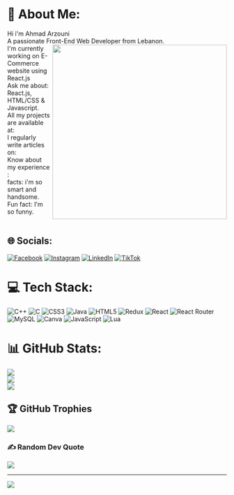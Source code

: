# 💫 About Me:
Hi i'm Ahmad Arzouni<br>A passionate Front-End Web Developer from Lebanon.
<img align="right" src="https://miro.medium.com/max/1360/0*7Q3yvSIv_t0ioJ-Z.gif" width="400">
<br>I'm currently working on E-Commerce website using React.js <br>Ask me about: React.js, HTML/CSS & Javascript.<br>All my projects are available at: <br>I regularly write articles on: <br>Know about my experience :<br>facts: i'm so smart and handsome.<br>Fun fact: I'm so funny.<br><br>


## 🌐 Socials:
[![Facebook](https://img.shields.io/badge/Facebook-%231877F2.svg?logo=Facebook&logoColor=white)](https://facebook.com/https://www.facebook.com/ahmad.arzouni.9) [![Instagram](https://img.shields.io/badge/Instagram-%23E4405F.svg?logo=Instagram&logoColor=white)](https://instagram.com/https://instagram.com/AhmadKarzouni) [![LinkedIn](https://img.shields.io/badge/LinkedIn-%230077B5.svg?logo=linkedin&logoColor=white)](https://linkedin.com/in/https://www.linkedin.com/in/ahmad-arzouni-091154202) [![TikTok](https://img.shields.io/badge/TikTok-%23000000.svg?logo=TikTok&logoColor=white)](https://tiktok.com/@AhmadKarzouni) 

# 💻 Tech Stack:
![C++](https://img.shields.io/badge/c++-%2300599C.svg?style=for-the-badge&logo=c%2B%2B&logoColor=white) ![C](https://img.shields.io/badge/c-%2300599C.svg?style=for-the-badge&logo=c&logoColor=white) ![CSS3](https://img.shields.io/badge/css3-%231572B6.svg?style=for-the-badge&logo=css3&logoColor=white) ![Java](https://img.shields.io/badge/java-%23ED8B00.svg?style=for-the-badge&logo=java&logoColor=white) ![HTML5](https://img.shields.io/badge/html5-%23E34F26.svg?style=for-the-badge&logo=html5&logoColor=white) ![Redux](https://img.shields.io/badge/redux-%23593d88.svg?style=for-the-badge&logo=redux&logoColor=white) ![React](https://img.shields.io/badge/react-%2320232a.svg?style=for-the-badge&logo=react&logoColor=%2361DAFB) ![React Router](https://img.shields.io/badge/React_Router-CA4245?style=for-the-badge&logo=react-router&logoColor=white) ![MySQL](https://img.shields.io/badge/mysql-%2300f.svg?style=for-the-badge&logo=mysql&logoColor=white) ![Canva](https://img.shields.io/badge/Canva-%2300C4CC.svg?style=for-the-badge&logo=Canva&logoColor=white) ![JavaScript](https://img.shields.io/badge/javascript-%23323330.svg?style=for-the-badge&logo=javascript&logoColor=%23F7DF1E) ![Lua](https://img.shields.io/badge/lua-%232C2D72.svg?style=for-the-badge&logo=lua&logoColor=white)
# 📊 GitHub Stats:
![](https://github-readme-stats.vercel.app/api?username=ahmadarzouni&theme=dark&hide_border=false&include_all_commits=false&count_private=false)<br/>
![](https://github-readme-streak-stats.herokuapp.com/?user=ahmadarzouni&theme=dark&hide_border=false)<br/>
![](https://github-readme-stats.vercel.app/api/top-langs/?username=ahmadarzouni&theme=dark&hide_border=false&include_all_commits=false&count_private=false&layout=compact)

## 🏆 GitHub Trophies
![](https://github-profile-trophy.vercel.app/?username=ahmadarzouni&theme=radical&no-frame=false&no-bg=false&margin-w=4)

### ✍️ Random Dev Quote
![](https://quotes-github-readme.vercel.app/api?type=horizontal&theme=radical)

---
[![](https://visitcount.itsvg.in/api?id=ahmadarzouni&icon=0&color=0)](https://visitcount.itsvg.in)

<!-- Proudly created with GPRM ( https://gprm.itsvg.in ) -->
